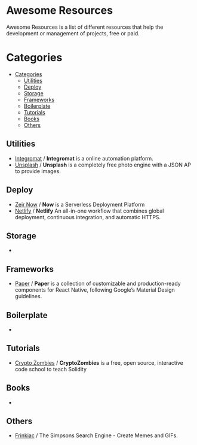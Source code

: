 # Awesome Resources
Awesome Resources is a list of different resources that help the development or management of projects, free or paid.

# Categories

- [Categories](#categories)
    - [Utilities](#utilities)
    - [Deploy](#deploy)
    - [Storage](#storage)
    - [Frameworks](#frameworks)
    - [Boilerplate](#boilerplates)
    - [Tutorials](#tutorials)
    - [Books](#books)
    - [Others](#others)
  
  
## Utilities
* [Integromat](https://www.integromat.com/en/) / **Integromat** is a online automation platform.
* [Unsplash](https://unsplash.com/developers) / **Unsplash** is a completely free photo engine with a JSON AP to provide images.

## Deploy
* [Zeir Now](https://zeit.co/now) / **Now** is a Serverless Deployment Platform
* [Netlify](https://www.netlify.com/) / **Netlify** An all-in-one workflow that combines global deployment, continuous integration, and automatic HTTPS.

## Storage
*

## Frameworks
* [Paper](https://callstack.github.io/react-native-paper/) / **Paper** is a collection of customizable and production-ready components for React Native, following Google’s Material Design guidelines.

## Boilerplate
*

## Tutorials
* [Crypto Zombies](https://cryptozombies.io/en/course) / **CryptoZombies** is a free, open source, interactive code school to teach Solidity

## Books
*

## Others
* [Frinkiac](https://frinkiac.com/) / The Simpsons Search Engine - Create Memes and GIFs.

